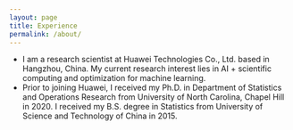 ```yaml
---
layout: page
title: Experience
permalink: /about/
---
```


- I am a research scientist at Huawei Technologies Co., Ltd. based in Hangzhou, China. My current research interest lies in AI + scientific computing and optimization for machine learning.
- Prior to joining Huawei, I received my Ph.D. in Department of Statistics and Operations Research from University of North Carolina, Chapel Hill in 2020. I received my B.S. degree in Statistics from University of Science and Technology of China in 2015. 


